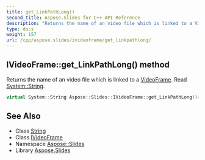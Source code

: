 ```yaml
---
title: get_LinkPathLong()
second_title: Aspose.Slides for C++ API Reference
description: "Returns the name of an video file which is linked to a VideoFrame. Read System::String."
type: docs
weight: 157
url: /cpp/aspose.slides/ivideoframe/get_linkpathlong/
---
```

## IVideoFrame::get_LinkPathLong() method


Returns the name of an video file which is linked to a [VideoFrame](../../videoframe/). Read [System::String](../../../system/string/).

```cpp
virtual System::String Aspose::Slides::IVideoFrame::get_LinkPathLong()=0
```

## See Also

* Class [String](../../system/string/)
* Class [IVideoFrame](./)
* Namespace [Aspose::Slides](../)
* Library [Aspose.Slides](../../)